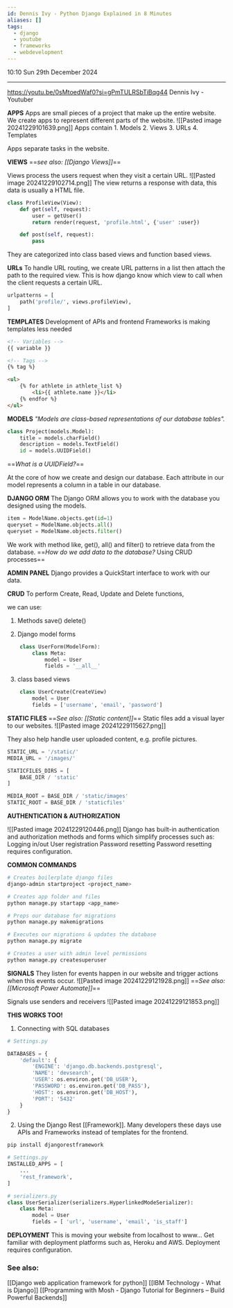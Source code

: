```yaml
---
id: Dennis Ivy - Python Django Explained in 8 Minutes
aliases: []
tags:
  - django
  - youtube
  - frameworks
  - webdevelopment
---
```


10:10 Sun 29th December 2024

------------------------------------
https://youtu.be/0sMtoedWaf0?si=gPmTULRSbTiBqg44
Dennis Ivy - Youtuber

**APPS**
Apps are small pieces of a project that make up the entire website.
We create apps to represent different parts of the website.
![[Pasted image 20241229101639.png]]
Apps contain
	1. Models
	2. Views
	3. URLs
	4. Templates

Apps separate tasks in the website.

**VIEWS**
==*see also: [[Django Views]]*==

Views process the users request when they visit a certain URL.
![[Pasted image 20241229102714.png]]
The view returns a response with data, this data is usually a HTML file.

```python
class ProfileView(View):
	def get(self, request):
		user = getUser()
		return render(request, 'profile.html', {'user' :user})

	def post(self, request):
		pass
```

They are categorized into class based views and function based views.

**URLs**
To handle URL routing, we create URL patterns in a list then attach the path to the required view.
This is how django know which view to call when the client requests a certain URL.

```python
urlpatterns = [
	path('profile/', views.profileView),
]
```

**TEMPLATES**
Development of APIs and frontend Frameworks is making templates less needed

```html
<!-- Variables -->
{{ variable }}

<!-- Tags -->
{% tag %}

<ul>
	{% for athlete in athlete_list %}
		<li>{{ athlete.name }}</li>
	{% endfor %}
</ul>
```

**MODELS**
*"Models are class-based representations of our database tables".*

```python
class Project(models.Model):
	title = models.charField()
	description = models.TextField()
	id = models.UUIDField()
```
==*What is a UUIDField?*==

At the core of how we create and design our database.
Each attribute in our model represents a column in a table in our database.

**DJANGO ORM**
The Django ORM allows you to work with the database you designed using the models.

```python
item = ModelName.objects.get(id=1)
queryset = ModelName.objects.all()
queryset = ModelName.objects.filter()
```

We work with method like, get(), all() and filter() to retrieve data from the database.
	==*How do we add data to the database?* Using CRUD processes==

**ADMIN PANEL**
Django provides a QuickStart interface to work with our data.

**CRUD**
To perform 
	Create,
	Read,
	Update and
	Delete functions,
	
we can use:
1. Methods 
	save()
	delete()

2. Django model forms
```python
	class UserForm(ModelForm):
		class Meta:
			model = User
			fields = '__all__'
```

3. class based views
```python
	class UserCreate(CreateView)
		model = User
		fields = ['username', 'email', 'password']
```

**STATIC FILES**
==*See also: [[Static content]]*==
Static files add a visual layer to our websites.
![[Pasted image 20241229115627.png]]

They also help handle user uploaded content, e.g. profile pictures.

```python
STATIC_URL = '/static/'
MEDIA_URL = '/images/'

STATICFILES_DIRS = [
	BASE_DIR / 'static'
]

MEDIA_ROOT = BASE_DIR / 'static/images'
STATIC_ROOT = BASE_DIR / 'staticfiles'
```

**AUTHENTICATION & AUTHORIZATION**

![[Pasted image 20241229120446.png]]
Django has built-in authentication and authorization methods and forms which simplify processes such as:
	Logging in/out
	User registration
	Password resetting
		Password resetting requires configuration. 

**COMMON COMMANDS**

```bash
# Creates boilerplate django files
django-admin startproject <project_name>

# Creates app folder and files
python manage.py startapp <app_name>

# Preps our database for migrations
python manage.py makemigrations

# Executes our migrations & updates the database
python manage.py migrate

# Creates a user with admin level permissions
python manage.py createsuperuser
```

**SIGNALS**
They listen for events happen in our website and trigger actions when this events occur.
![[Pasted image 20241229121928.png]]
==*See also: [[Microsoft Power Automate]]*==

Signals use senders and receivers
![[Pasted image 20241229121853.png]]

**THIS WORKS TOO!**
1. Connecting with SQL databases

```python
# Settings.py

DATABASES = {
	'default': {
		'ENGINE': 'django.db.backends.postgresql',
		'NAME': 'devsearch',
		'USER': os.environ.get('DB_USER'),
		'PASSWORD': os.environ.get('DB_PASS'),
		'HOST': os.environ.get('DB_HOST'),
		'PORT': '5432'
	}
}
```

2. Using the Django Rest [[Framework]].
Many developers these days use APIs and Frameworks instead of templates for the frontend.

```bash
pip install djangorestframework
```
```python
# Settings.py
INSTALLED_APPS = [
	...
	'rest_framework',
]

# serializers.py
class UserSerializer(serializers.HyperlinkedModeSerializer):
	class Meta:
		model = User
		fields = [ 'url', 'username', 'email', 'is_staff']
```

**DEPLOYMENT**
This is moving your website from localhost to www...
Get familiar with deployment platforms such as, Heroku and AWS.
Deployment requires configuration.
### See also:
[[Django web application framework for python]]
[[IBM Technology - What is Django]]
[[Programming with Mosh - Django Tutorial for Beginners – Build Powerful Backends]]



